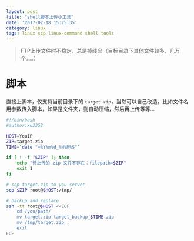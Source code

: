 ```yaml
---
layout: post
title: "shell脚本上传小工具"
date: '2017-02-18 15:25:35'
category: linux
tags: linux scp linux-command shell tools
---
```


> FTP上传文件时不稳定，总是掉线😒（目标目录下其他文件较多，几万个。。。）

# 脚本
直接上脚本，仅支持当前目录下的 `target.zip`，当然可以自己改造，比如文件名用参数传入脚本，如果是文件夹，则自动压缩，然后再上传等等...

```bash
#!/bin/bash
#author:xu3352

HOST=YouIP
ZIP=target.zip
TIME=`date "+%Y%m%d_%H%M%S"`

if [ ! -f "$ZIP" ]; then
    echo "待上传的 zip 文件不存在：filepath=$ZIP"
    exit 1
fi

# scp target.zip to you server
scp $ZIP root@$HOST:/tmp/

# backup and replace
ssh -tt root@$HOST <<EOF
    cd /you/path/
    mv target.zip target_backup_$TIME.zip
    mv /tmp/target.zip .
    exit
EOF
```

